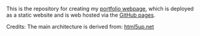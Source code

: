 This is the repository for creating my [portfolio webpage](???????????????????), which is deployed as a static website and is web hosted via the [GitHub pages](https://pages.github.com/).

Credits: The main architecture is derived from: [html5up.net](html5up.net)